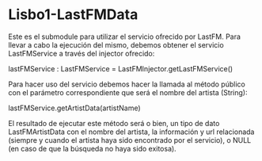 # Lisbo1-LastFMData
Este es el submodule para utilizar el servicio ofrecido por LastFM. Para llevar a cabo la ejecución del mismo, debemos obtener el servicio LastFMService a través del injector ofrecido:

lastFMService : LastFMService = LastFMInjector.getLastFMService()

Para hacer uso del servicio debemos hacer la llamada al método público con el parámetro correspondiente que será el nombre del artista (String):

lastFMService.getArtistData(artistName)

El resultado de ejecutar este método será o bien, un tipo de dato LastFMArtistData con el nombre del artista, la información y url relacionada (siempre y cuando el artista haya sido encontrado por el servicio), o NULL (en caso de que la búsqueda no haya sido exitosa).
